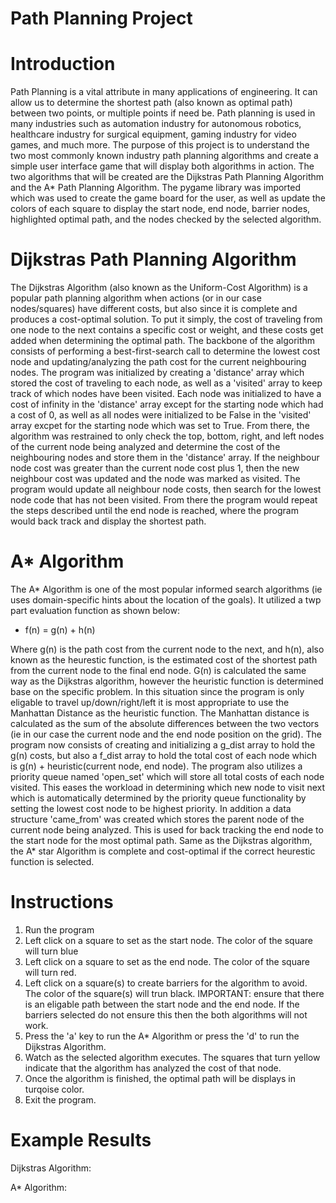 # Path Planning Project

# Introduction
Path Planning is a vital attribute in many applications of engineering. It can allow us to determine the shortest path (also known as optimal path) between two points, or multiple points if need be. Path planning is used in many industries such as automation industry for autonomous robotics, healthcare industry for surgical equipment, gaming industry for video games, and much more. The purpose of this project is to understand the two most commonly known industry path planning algorithms and create a simple user interface game that will display both algorithms in action. The two algorithms that will be created are the Dijkstras Path Planning Algorithm and the A* Path Planning Algorithm. The pygame library was imported which was used to create the game board for the user, as well as update the colors of each square to display the start node, end node, barrier nodes, highlighted optimal path, and the nodes checked by the selected algorithm.  

# Dijkstras Path Planning Algorithm
The Dijkstras Algorithm (also known as the Uniform-Cost Algorithm) is a popular path planning algorithm when actions (or in our case nodes/squares) have different costs, but also since it is complete and produces a cost-optimal solution. To put it simply, the cost of traveling from one node to the next contains a specific cost or weight, and these costs get added when determining the optimal path. The backbone of the algorithm consists of performing a best-first-search call to determine the lowest cost node and updating/analyzing the path cost for the current neighbouring nodes. The program was initialized by creating a 'distance' array which stored the cost of traveling to each node, as well as a 'visited' array to keep track of which nodes have been visited. Each node was initialized to have a cost of infinity in the 'distance' array except for the starting node which had a cost of 0, as well as all nodes were initialized to be False in the 'visited' array excpet for the starting node which was set to True. From there, the algorithm was restrained to only check the top, bottom, right, and left nodes of the current node being analyzed and determine the cost of the neighbouring nodes and store them in the 'distance' array. If the neighbour node cost was greater than the current node cost plus 1, then the new neighbour cost was updated and the node was marked as visited. The program would update all neighbour node costs, then search for the lowest node code that has not been visited. From there the program would repeat the steps described until the end node is reached, where the program would back track and display the shortest path.  

# A* Algorithm
The A* Algorithm is one of the most popular informed search algorithms (ie uses domain-specific hints about the location of the goals). It utilized a twp part evaluation function as shown below:
- f(n) = g(n) + h(n)

Where g(n) is the path cost from the current node to the next, and h(n), also known as the heurestic function, is the estimated cost of the shortest path from the current node to the final end node. G(n) is calculated the same way as the Dijkstras algorithm, however the heuristic function is determined base on the specific problem. In this situation since the program is only eligable to travel up/down/right/left it is most appropriate to use the Manhattan Distance as the heuristic function. The Manhattan distance is calculated as the sum of the absolute differences between the two vectors (ie in our case the current node and the end node position on the grid). The program now consists of creating and initializing a g_dist array to hold the g(n) costs, but also a f_dist array to hold the total cost of each node which is g(n) + heuristic(current node, end node). The program also utilizes a priority queue named 'open_set' which will store all total costs of each node visited. This eases the workload in determining which new node to visit next which is automatically determined by the priority queue functionality by setting the lowest cost node to be highest priority. In addition a data structure 'came_from' was created which stores the parent node of the current node being analyzed. This is used for back tracking the end node to the start node for the most optimal path. Same as the Dijkstras algorithm, the A* star Algorithm is complete and cost-optimal if the correct heurestic function is selected. 

# Instructions
1. Run the program
2. Left click on a square to set as the start node. The color of the square will turn blue
3. Left click on a square to set as the end node. The color of the square will turn red. 
4. Left click on a square(s) to create barriers for the algorithm to avoid. The color of the square(s) will trun black. IMPORTANT: ensure that there is an eligable path between the start node and the end node. If the barriers selected do not ensure this then the both algorithms will not work. 
5. Press the 'a' key to run the A* Algorithm or press the 'd' to run the Dijkstras Algorithm.
6. Watch as the selected algorithm executes. The squares that turn yellow indicate that the algorithm has analyzed the cost of that node.
7. Once the algorithm is finished, the optimal path will be displays in turqoise color.
8. Exit the program.

# Example Results
Dijkstras Algorithm: 

A* Algorithm:
